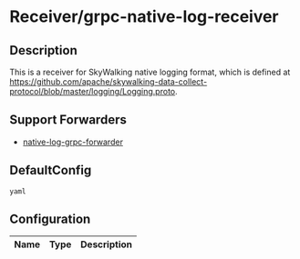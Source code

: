 # Receiver/grpc-native-log-receiver
## Description
This is a receiver for SkyWalking native logging format, which is defined at https://github.com/apache/skywalking-data-collect-protocol/blob/master/logging/Logging.proto.
## Support Forwarders
 - [native-log-grpc-forwarder](forwarder_native-log-grpc-forwarder.md)
## DefaultConfig
```yaml```
## Configuration
|Name|Type|Description|
|----|----|-----------|


